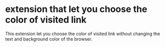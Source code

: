 # extension that let you choose the color of visited link

This extension let you choose the color of visited link without changing the text and background color of the browser.
